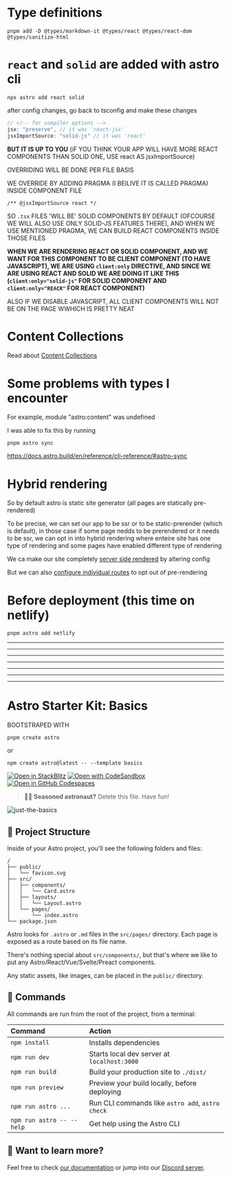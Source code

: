 # Type definitions

```
pnpm add -D @types/markdown-it @types/react @types/react-dom @types/sanitize-html
```

# `react` and `solid` are added with astro cli

```
npx astro add react solid
```

after config changes, go back to tsconfig and make these changes 

```js
// <!-- for compiler options -->
jsx: "preserve", // it was 'react-jsx'
jsxImportSource: "solid-js" // it was 'react'
```

**BUT IT IS UP TO YOU** (iF YOU THINK YOUR APP WILL HAVE MORE REACT COMPONENTS THAN SOLID ONE, USE react AS jsxImportSource)

OVERRIDING WILL BE DONE PER FILE BASIS

WE OVERRIDE BY ADDING PRAGMA (I BEILIVE IT IS CALLED PRAGMA) INSIDE COMPONENT FILE

```tsx
/** @jsxImportSource react */
```

SO `.tsx` FILES 'WILL BE' SOLID COMPONENTS BY DEFAULT (OFCOURSE WE WILL ALSO USE ONLY SOLID-JS FEATURES THERE), AND WHEN WE USE MENTIONED PRAGMA, WE CAN BUILD REACT COMPONENTS INSIDE THOSE FILES

**WHEN WE ARE RENDERING REACT OR SOLID COMPONENT, AND WE WANT FOR THIS COMPONENT TO BE CLIENT COMPONENT (TO HAVE JAVASCRIPT), WE ARE USING `client:only` DIRECTIVE, AND SINCE WE ARE USING REACT AND SOLID WE ARE DOING IT LIKE THIS (`client:only="solid-js"` FOR SOLID COMPONENT AND `client:only="REACR"` FOR REACT COMPONENT)**

ALSO IF WE DISABLE JAVASCRIPT, ALL CLIENT COMPONENTS WILL NOT BE ON THE PAGE WWHICH IS PRETTY NEAT

# Content Collections

Read about [Content Collections](https://docs.astro.build/en/guides/content-collections/)


# Some problems with types I encounter

For example, module "astro:content" was undefined

I was able to fix this by running

```
pnpm astro sync
```

https://docs.astro.build/en/reference/cli-reference/#astro-sync

# Hybrid rendering

So by default astro is static site generator (all pages are statically pre-rendered)

To be precise, we can set our app to be ssr or to be static-prerender (which is default), in those case if some page nedds to be prerendered or it needs to be ssr, we can opt in into hybrid rendering where enteire site has one type of rendering and some pages have enabled different type of rendering

We ca make our site completely [server side rendered](https://docs.astro.build/en/guides/server-side-rendering/#enabling-ssr-in-your-project) by altering config

But we can also [configure individual routes](https://docs.astro.build/en/guides/server-side-rendering/#configuring-individual-routes) to opt out of pre-rendering

# Before deployment (this time on netlify)

```
pnpm astro add netlify
```


***
***
***
***
***
***
***

# Astro Starter Kit: Basics

BOOTSTRAPED WITH

```
pnpm create astro
```

or

```
npm create astro@latest -- --template basics
```

[![Open in StackBlitz](https://developer.stackblitz.com/img/open_in_stackblitz.svg)](https://stackblitz.com/github/withastro/astro/tree/latest/examples/basics)
[![Open with CodeSandbox](https://assets.codesandbox.io/github/button-edit-lime.svg)](https://codesandbox.io/p/sandbox/github/withastro/astro/tree/latest/examples/basics)
[![Open in GitHub Codespaces](https://github.com/codespaces/badge.svg)](https://codespaces.new/withastro/astro?devcontainer_path=.devcontainer/basics/devcontainer.json)

> 🧑‍🚀 **Seasoned astronaut?** Delete this file. Have fun!

![just-the-basics](https://github.com/withastro/astro/assets/2244813/a0a5533c-a856-4198-8470-2d67b1d7c554)

## 🚀 Project Structure

Inside of your Astro project, you'll see the following folders and files:

```
/
├── public/
│   └── favicon.svg
├── src/
│   ├── components/
│   │   └── Card.astro
│   ├── layouts/
│   │   └── Layout.astro
│   └── pages/
│       └── index.astro
└── package.json
```

Astro looks for `.astro` or `.md` files in the `src/pages/` directory. Each page is exposed as a route based on its file name.

There's nothing special about `src/components/`, but that's where we like to put any Astro/React/Vue/Svelte/Preact components.

Any static assets, like images, can be placed in the `public/` directory.

## 🧞 Commands

All commands are run from the root of the project, from a terminal:

| Command                   | Action                                           |
| :------------------------ | :----------------------------------------------- |
| `npm install`             | Installs dependencies                            |
| `npm run dev`             | Starts local dev server at `localhost:3000`      |
| `npm run build`           | Build your production site to `./dist/`          |
| `npm run preview`         | Preview your build locally, before deploying     |
| `npm run astro ...`       | Run CLI commands like `astro add`, `astro check` |
| `npm run astro -- --help` | Get help using the Astro CLI                     |

## 👀 Want to learn more?

Feel free to check [our documentation](https://docs.astro.build) or jump into our [Discord server](https://astro.build/chat).
